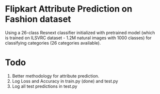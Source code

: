 # Flipkart Attribute Prediction on Fashion dataset
Using a 26-class Resnext classifier initialized with pretrained model (which is trained on ILSVRC dataset - 1.2M natural images with 1000 classes) for classifying categories (26 categories available).

# Todo
1. Better methodology for attribute prediction.
3. Log Loss and Accuracy in train.py (done) and test.py
4. Log all test predictions in test.py

